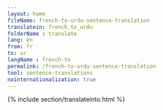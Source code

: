 ```yaml
---
layout: home
fileName: french-to-urdu-sentence-translation
translatein: french_to_urdu
folderName : translate
lang: en
from: fr
to: ur
langName : french-to
permalink: /french-to-urdu-sentence-translation
tool: sentence-translations
nointernationalization: true
---
```

{% include section/translateinto.html %}
